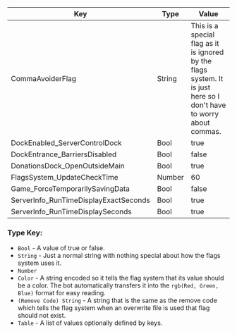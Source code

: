 | Key | Type | Value |
|-|-|-|
| CommaAvoiderFlag | String | This is a special flag as it is ignored by the flags system. It is just here so I don't have to worry about commas. |
| DockEnabled_ServerControlDock | Bool | true |
| DockEntrance_BarriersDisabled | Bool | false |
| DonationsDock_OpenOutsideMain | Bool | true |
| FlagsSystem_UpdateCheckTime | Number | 60 |
| Game_ForceTemporarilySavingData | Bool | false |
| ServerInfo_RunTimeDisplayExactSeconds | Bool | true |
| ServerInfo_RunTimeDisplaySeconds | Bool | true |

### Type Key:

* `Bool` - A value of true or false.
* `String` - Just a normal string with nothing special about how the flags system uses it.
* `Number`
* `Color` - A string encoded so it tells the flag system that its value should be a color. The bot automatically transfers it into the `rgb(Red, Green, Blue)` format for easy reading.
* `(Remove Code) String` - A string that is the same as the remove code which tells the flag system when an overwrite file is used that flag should not exist.
* `Table` - A list of values optionally defined by keys.